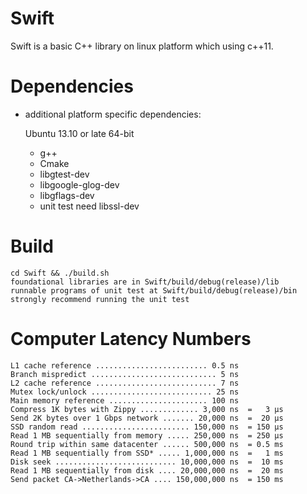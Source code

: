 Swift
=====
Swift is a basic C++ library on linux platform which using c++11.

Dependencies
=============
- additional platform specific dependencies:

  Ubuntu 13.10 or late 64-bit
    - g++
    - Cmake
    - libgtest-dev
    - libgoogle-glog-dev
    - libgflags-dev
    - unit test need libssl-dev

Build
======
    cd Swift && ./build.sh
    foundational libraries are in Swift/build/debug(release)/lib
    runnable programs of unit test at Swift/build/debug(release)/bin
    strongly recommend running the unit test

Computer Latency Numbers
========================
    L1 cache reference ......................... 0.5 ns
    Branch mispredict ............................ 5 ns
    L2 cache reference ........................... 7 ns
    Mutex lock/unlock ........................... 25 ns
    Main memory reference ...................... 100 ns
    Compress 1K bytes with Zippy ............. 3,000 ns  =   3 µs
    Send 2K bytes over 1 Gbps network ....... 20,000 ns  =  20 µs
    SSD random read ........................ 150,000 ns  = 150 µs
    Read 1 MB sequentially from memory ..... 250,000 ns  = 250 µs
    Round trip within same datacenter ...... 500,000 ns  = 0.5 ms
    Read 1 MB sequentially from SSD* ..... 1,000,000 ns  =   1 ms
    Disk seek ........................... 10,000,000 ns  =  10 ms
    Read 1 MB sequentially from disk .... 20,000,000 ns  =  20 ms
    Send packet CA->Netherlands->CA .... 150,000,000 ns  = 150 ms


